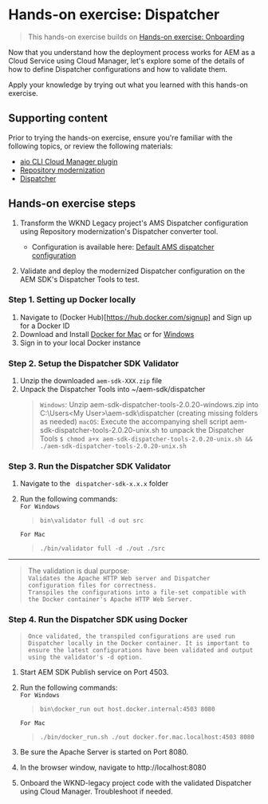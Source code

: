 # Hands-on exercise: Dispatcher

> This hands-on exercise builds on [Hands-on exercise: Onboarding](https://github.com/adobe/aem-cloud-engineering-video-series-exercises/tree/session4-cloud-manager)

Now that you understand how the deployment process works for AEM as a Cloud Service using Cloud Manager, let's explore some of the details of how to define Dispatcher configurations and how to validate them.

Apply your knowledge by trying out what you learned with this hands-on exercise.

## Supporting content 

Prior to trying the hands-on exercise, ensure you're familiar with the following topics, or review the following materials:
 
+ [aio CLI Cloud Manager plugin](https://github.com/adobe/aem-enablement/tree/master/AEMAsACloudService/11_CloudManager_AIO)
+ [Repository modernization](https://experienceleague.adobe.com/docs/experience-manager-learn/cloud-service/migration/moving-to-aem-as-a-cloud-service/repository-modernization.html?lang=en)
+ [Dispatcher](https://experienceleague.adobe.com/docs/experience-manager-learn/cloud-service/migration/moving-to-aem-as-a-cloud-service/dispatcher.html?lang=en)

## Hands-on exercise steps

1. Transform the WKND Legacy project's AMS Dispatcher configuration using Repository modernization's Dispatcher converter tool. 
    + Configuration is available here: [Default AMS dispatcher configuration](https://docs.adobe.com/content/help/en/experience-manager-cloud-manager/using/getting-started/dispatcher-configurations.html)

2. Validate and deploy the modernized Dispatcher configuration on the AEM SDK's Dispatcher Tools to test. 

### Step 1. Setting up Docker locally

1. Navigate to (Docker Hub)[https://hub.docker.com/signup] and Sign up for a Docker ID
1. Download and Install [Docker for Mac](https://download.docker.com/mac/stable/Docker.dmg) or for [Windows](https://download.docker.com/win/stable/Docker%20Desktop%20Installer.exe)
1. Sign in to your local Docker instance

### Step 2. Setup the Dispatcher SDK Validator

1. Unzip the downloaded `aem-sdk-XXX.zip` file
1. Unpack the Dispatcher Tools into ~/aem-sdk/dispatcher
    > ` Windows `: Unzip aem-sdk-dispatcher-tools-2.0.20-windows.zip into C:\Users\<My User>\aem-sdk\dispatcher (creating missing folders as needed)
    > ` macOS `: Execute the accompanying shell script aem-sdk-dispatcher-tools-2.0.20-unix.sh to unpack the Dispatcher Tools
     > `$ chmod a+x aem-sdk-dispatcher-tools-2.0.20-unix.sh && ./aem-sdk-dispatcher-tools-2.0.20-unix.sh `


### Step 3. Run the Dispatcher SDK Validator

1. Navigate to the ` dispatcher-sdk-x.x.x` folder
1. Run the following commands: <br>
    `For Windows`<br>
    > `bin\validator full -d out src` <br>

    `For Mac`<br>
    > `./bin/validator full -d ./out ./src`

---

> The validation is dual purpose:<br>
>    `Validates the Apache HTTP Web server and Dispatcher configuration files for correctness.`<br>
>    `Transpiles the configurations into a file-set compatible with the Docker container's Apache HTTP Web Server.`

### Step 4. Run the Dispatcher SDK using Docker

> `Once validated, the transpiled configurations are used run Dispatcher locally in the Docker container. It is important to ensure the latest configurations have been validated and output using the validator's -d option.`

1. Start AEM SDK Publish service on Port 4503.
2. Run the following commands: <br>
    `For Windows`<br>
    > `bin\docker_run out host.docker.internal:4503 8080` <br>

    `For Mac`<br>
    > `./bin/docker_run.sh ./out docker.for.mac.localhost:4503 8080`

3. Be sure the Apache Server is started on Port 8080. 
4. In the browser window, navigate to http://localhost:8080
5. Onboard the WKND-legacy project code with the validated Dispatcher using Cloud Manager. Troubleshoot if needed. 

